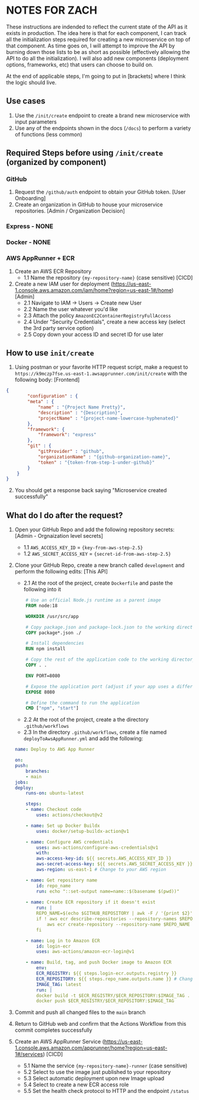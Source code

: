 
# NOTES FOR ZACH
These instructions are indended to reflect the current state of the API as it exists in production. The idea here is that for each component, I can track all the initialization steps required for creating a new microservice on top of that component. As time goes on, I will attempt to improve the API by burning down those lists to be as short as possible (effectively allowing the API to do all the initialization). I will also add new components (deployment options, frameworks, etc) that users can choose to build on.

At the end of applicable steps, I'm going to put in [brackets] where I think the logic should live.

## Use cases
1. Use the `/init/create` endpoint to create a brand new microservice with input parameters
2. Use any of the endpoints shown in the docs (`/docs`) to perform a variety of functions (less common)

## Required Steps before using `/init/create` (organized by component)
 
### GitHub
1. Request the `/github/auth` endpoint to obtain your GitHub token. [User Onboarding]
2. Create an organization in GitHub to house your microservice repositories. [Admin / Organization Decision]

### Express - NONE

### Docker - NONE

### AWS AppRunner + ECR
1. Create an AWS ECR Repository
    - 1.1 Name the repository `{my-repository-name}` (case sensitive) [CICD]
2. Create a new IAM user for deployment (https://us-east-1.console.aws.amazon.com/iam/home?region=us-east-1#/home) [Admin]
    - 2.1 Navigate to IAM -> Users -> Create new User
    - 2.2 Name the user whatever you'd like
    - 2.3 Attach the policy `AmazonEC2ContainerRegistryFullAccess`
    - 2.4 Under "Security Credentials", create a new access key (select the 3rd party service option)
    - 2.5 Copy down your access ID and secret ID for use later


## How to use `init/create`
1. Using postman or your favorite HTTP request script, make a request to `https://k9mczp7fse.us-east-1.awsapprunner.com/init/create` with the following body: [Frontend]

```json
{
        "configuration" : {
        "meta" : {
            "name" : "{Project Name Pretty}",
            "description" : "{Description}",
            "projectName" : "{project-name-lowercase-hyphenated}"
        },
        "framework": { 
            "framework": "express"
        },
        "git" : { 
            "gitProvider" : "github",
            "organizationName" : "{github-organization-name}",
            "token" : "{token-from-step-1-under-github}"
        }
    }
}
```
2. You should get a response back saying "Microservice created successfully"

## What do I do after the request?
1. Open your GitHub Repo and add the following repository secrets: [Admin - Orgnaization level secrets]
    - 1.1 `AWS_ACCESS_KEY_ID` = `{key-from-aws-step-2.5}`
    - 1.2 `AWS_SECRET_ACCESS_KEY` = `{secret-id-from-aws-step-2.5}`
2. Clone your GitHub Repo, create a new branch called `development` and perform the following edits: [This API]
    - 2.1 At the root of the project, create `Dockerfile` and paste the following into it

    ```Dockerfile
        # Use an official Node.js runtime as a parent image
        FROM node:18

        WORKDIR /usr/src/app

        # Copy package.json and package-lock.json to the working directory
        COPY package*.json ./

        # Install dependencies
        RUN npm install

        # Copy the rest of the application code to the working directory
        COPY . .

        ENV PORT=8080

        # Expose the application port (adjust if your app uses a different port)
        EXPOSE 8080

        # Define the command to run the application
        CMD ["npm", "start"]
    ```

    - 2.2 At the root of the project, create a the directory `.github/workflows`
    - 2.3 In the directory `.github/workflows`, create a file named `deployToAwsAppRunner.yml` and add the following:

    ```yml
    name: Deploy to AWS App Runner

    on:
    push:
        branches:
        - main
    jobs:
    deploy:
        runs-on: ubuntu-latest

        steps:
        - name: Checkout code
            uses: actions/checkout@v2

        - name: Set up Docker Buildx
            uses: docker/setup-buildx-action@v1

        - name: Configure AWS credentials
            uses: aws-actions/configure-aws-credentials@v1
            with:
            aws-access-key-id: ${{ secrets.AWS_ACCESS_KEY_ID }}
            aws-secret-access-key: ${{ secrets.AWS_SECRET_ACCESS_KEY }}
            aws-region: us-east-1 # Change to your AWS region

        - name: Get repository name
            id: repo_name
            run: echo "::set-output name=name::$(basename $(pwd))"
        
        - name: Create ECR repository if it doesn't exist
            run: |
            REPO_NAME=$(echo $GITHUB_REPOSITORY | awk -F / '{print $2}')
            if ! aws ecr describe-repositories --repository-names $REPO_NAME > /dev/null 2>&1; then
                aws ecr create-repository --repository-name $REPO_NAME
            fi

        - name: Log in to Amazon ECR
            id: login-ecr
            uses: aws-actions/amazon-ecr-login@v1

        - name: Build, tag, and push Docker image to Amazon ECR
            env:
            ECR_REGISTRY: ${{ steps.login-ecr.outputs.registry }}
            ECR_REPOSITORY: ${{ steps.repo_name.outputs.name }} # Change to your repository name
            IMAGE_TAG: latest
            run: |
            docker build -t $ECR_REGISTRY/$ECR_REPOSITORY:$IMAGE_TAG .
            docker push $ECR_REGISTRY/$ECR_REPOSITORY:$IMAGE_TAG
    ```
    
3. Commit and push all changed files to the `main` branch
4. Return to GitHub web and confirm that the Actions Workflow from this commit completes successfully
5. Create an AWS AppRunner Service (https://us-east-1.console.aws.amazon.com/apprunner/home?region=us-east-1#/services) [CICD]
    - 5.1 Name the service `{my-repository-name}-runner` (case sensitive)
    - 5.2 Select to use the image just published to your repository
    - 5.3 Select automatic deployment upon new Image upload
    - 5.4 Select to create a new ECR access role
    - 5.5 Set the health check protocol to HTTP and the endpoint `/status`


